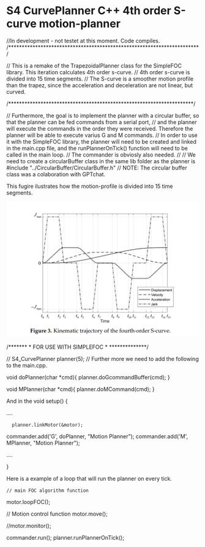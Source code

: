 # S4 CurvePlanner C++ 4th order S-curve motion-planner

//In development - not testet at this moment. Code compiles. 
/***********************************************************************/

// This is a remake of the TrapezoidalPlanner class for the SimpleFOC library. This iteration calculates 4th order s-curve. 
// 4th order s-curve is divided into 15 time segments. 
// The S-curve is a smoother motion profile than the trapez, since the acceleration and deceleration are not linear, but curved.

/*********************************************************************/

// Furthermore, the goal is to implement the planner with a circular buffer, so that the planner can be fed commands from a serial port,
// and the planner will execute the commands in the order they were received. Therefore the planner will be able to execute varius G and M commands.
// In order to use it with the SimpleFOC library, the planner will need to be created and linked in the main.cpp file, and the runPlannerOnTick() function will need to be called in the main loop.
// The commander is obviosly also needed. 
//
// We need to create a circularBuffer class in the same lib folder as the planner is #include "../CircularBuffer/CircularBuffer.h" 
// NOTE: The circular buffer class was a colaboration with GPTchat.

This fugire ilustrates how the motion-profile is divided into 15 time segments.

![alt text](https://github.com/Juanduino/S4_CurvePlanner/blob/main/Images/Figure%203.png)



/******* * FOR USE WITH SIMPLEFOC * **************/

// S4_CurvePlanner planner(5);
// Further more we need to add the following to the main.cpp.


void doPlanner(char *cmd){
  planner.doGcommandBuffer(cmd);
}

void MPlanner(char *cmd){
  planner.doMCommand(cmd);
}



And in the void setup() {
 
 ....

      planner.linkMotor(&motor);
  commander.add('G', doPlanner, "Motion Planner");
  commander.add('M', MPlanner, "Motion Planner");

 ....
  
  }
  
  

  Here is a example of a loop that will run the planner on every tick.

    // main FOC algorithm function
  motor.loopFOC();

  // Motion control function
  motor.move();

  //motor.monitor();
  
  commander.run();
  planner.runPlannerOnTick();





